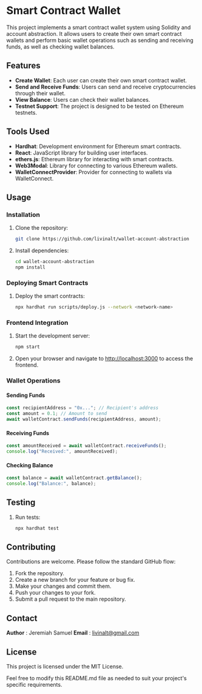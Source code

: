 # Smart Contract Wallet

This project implements a smart contract wallet system using Solidity and account abstraction. It allows users to create their own smart contract wallets and perform basic wallet operations such as sending and receiving funds, as well as checking wallet balances.

## Features

- **Create Wallet**: Each user can create their own smart contract wallet.
- **Send and Receive Funds**: Users can send and receive cryptocurrencies through their wallet.
- **View Balance**: Users can check their wallet balances.
- **Testnet Support**: The project is designed to be tested on Ethereum testnets.

## Tools Used

- **Hardhat**: Development environment for Ethereum smart contracts.
- **React**: JavaScript library for building user interfaces.
- **ethers.js**: Ethereum library for interacting with smart contracts.
- **Web3Modal**: Library for connecting to various Ethereum wallets.
- **WalletConnectProvider**: Provider for connecting to wallets via WalletConnect.


## Usage

### Installation

1. Clone the repository:

    ```bash
    git clone https://github.com/livinalt/wallet-account-abstraction
    ```

2. Install dependencies:

    ```bash
    cd wallet-account-abstraction
    npm install
    ```

### Deploying Smart Contracts

1. Deploy the smart contracts:

    ```bash
    npx hardhat run scripts/deploy.js --network <network-name>
    ```

### Frontend Integration

1. Start the development server:

    ```bash
    npm start
    ```

2. Open your browser and navigate to [http://localhost:3000](http://localhost:3000) to access the frontend.

### Wallet Operations

#### Sending Funds

```javascript
const recipientAddress = "0x..."; // Recipient's address
const amount = 0.1; // Amount to send
await walletContract.sendFunds(recipientAddress, amount);
```

#### Receiving Funds

```javascript
const amountReceived = await walletContract.receiveFunds();
console.log("Received:", amountReceived);
```

#### Checking Balance

```javascript
const balance = await walletContract.getBalance();
console.log("Balance:", balance);
```

## Testing

1. Run tests:

    ```bash
    npx hardhat test
    ```

## Contributing

Contributions are welcome. Please follow the standard GitHub flow:

1. Fork the repository.
2. Create a new branch for your feature or bug fix.
3. Make your changes and commit them.
4. Push your changes to your fork.
5. Submit a pull request to the main repository.

## Contact
**Author** : Jeremiah Samuel
**Email** : livinalt@gmail.com 

## License

This project is licensed under the MIT License.

Feel free to modify this README.md file as needed to suit your project's specific requirements.
